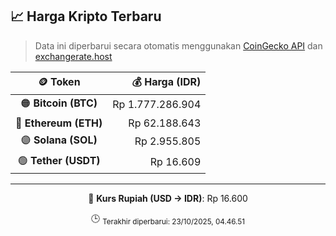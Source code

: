

<!-- HARGA_KRIPTO -->
## 📈 Harga Kripto Terbaru

> Data ini diperbarui secara otomatis menggunakan [CoinGecko API](https://www.coingecko.com/) dan [exchangerate.host](https://exchangerate.host/)

<div align="center">

| 🪙 Token | 💰 Harga (IDR) |
|:------:|---------------:|
| 🟠 **Bitcoin (BTC)**   | Rp 1.777.286.904 |
| 🔵 **Ethereum (ETH)**  | Rp 62.188.643 |
| 🟣 **Solana (SOL)**    | Rp 2.955.805 |
| 🟢 **Tether (USDT)**   | Rp 16.609 |

---

💱 **Kurs Rupiah (USD → IDR)**: Rp 16.600

🕒 <sub>Terakhir diperbarui: 23/10/2025, 04.46.51</sub>

</div>
<!-- /HARGA_KRIPTO -->